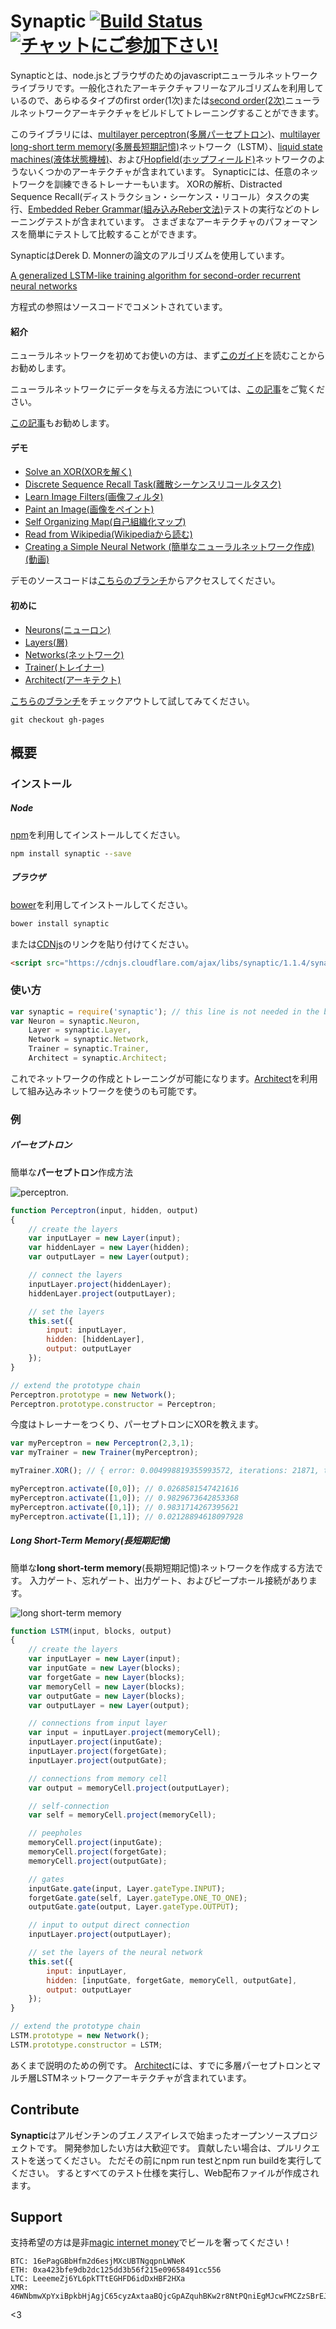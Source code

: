 Synaptic [![Build Status](https://travis-ci.org/cazala/synaptic.svg?branch=master)](https://travis-ci.org/cazala/synaptic) [![チャットにご参加下さい!](https://synaptic-slack-ugiqacqvmd.now.sh/badge.svg)](https://synaptic-slack-ugiqacqvmd.now.sh/)
========

Synapticとは、node.jsとブラウザのためのjavascriptニューラルネットワークライブラリです。一般化されたアーキテクチャフリーなアルゴリズムを利用しているので、あらゆるタイプのfirst order(1次)または[second order(2次)](http://en.wikipedia.org/wiki/Recurrent_neural_network#Second_Order_Recurrent_Neural_Network)ニューラルネットワークアーキテクチャをビルドしてトレーニングすることができます。

このライブラリには、[multilayer perceptron(多層パーセプトロン)](https://ja.wikipedia.org/wiki/%E5%A4%9A%E5%B1%A4%E3%83%91%E3%83%BC%E3%82%BB%E3%83%97%E3%83%88%E3%83%AD%E3%83%B3)、[multilayer long-short term memory(多層長短期記憶)](http://en.wikipedia.org/wiki/Long_short_term_memory)ネットワーク（LSTM）、[liquid state machines(液体状態機械)](http://en.wikipedia.org/wiki/Liquid_state_machine)、および[Hopfield(ホップフィールド)](https://ja.wikipedia.org/wiki/%E3%83%9B%E3%83%83%E3%83%97%E3%83%95%E3%82%A3%E3%83%BC%E3%83%AB%E3%83%89%E3%83%BB%E3%83%8D%E3%83%83%E3%83%88%E3%83%AF%E3%83%BC%E3%82%AF)ネットワークのようないくつかのアーキテクチャが含まれています。 Synapticには、任意のネットワークを訓練できるトレーナーもいます。 XORの解析、Distracted Sequence Recall(ディストラクション・シーケンス・リコール）タスクの実行、[Embedded Reber Grammar(組み込みReber文法)](http://www.willamette.edu/~gorr/classes/cs449/reber.html)テストの実行などのトレーニングテストが含まれています。 さまざまなアーキテクチャのパフォーマンスを簡単にテストして比較することができます。

SynapticはDerek D. Monnerの論文のアルゴリズムを使用しています。

[A generalized LSTM-like training algorithm for second-order recurrent neural networks](http://www.overcomplete.net/papers/nn2012.pdf)

方程式の参照はソースコードでコメントされています。

#### 紹介

ニューラルネットワークを初めてお使いの方は、まず[このガイド](https://github.com/cazala/synaptic/wiki/Neural-Networks-101)を読むことからお勧めします。


ニューラルネットワークにデータを与える方法については、[この記事](https://github.com/cazala/synaptic/wiki/Normalization-101)をご覧ください。

[この記事](http://blog.webkid.io/neural-networks-in-javascript/)もお勧めします。

#### デモ

- [Solve an XOR(XORを解く)](http://caza.la/synaptic/#/xor)
- [Discrete Sequence Recall Task(離散シーケンスリコールタスク)](http://caza.la/synaptic/#/dsr)
- [Learn Image Filters(画像フィルタ)](http://caza.la/synaptic/#/image-filters)
- [Paint an Image(画像をペイント)](http://caza.la/synaptic/#/paint-an-image)
- [Self Organizing Map(自己組織化マップ)](http://caza.la/synaptic/#/self-organizing-map)
- [Read from Wikipedia(Wikipediaから読む)](http://caza.la/synaptic/#/wikipedia)
- [Creating a Simple Neural Network (簡単なニューラルネットワーク作成)(動画)](https://scrimba.com/casts/cast-1980)

デモのソースコードは[こちらのブランチ](https://github.com/cazala/synaptic/tree/gh-pages/scripts)からアクセスしてください。

#### 初めに

- [Neurons(ニューロン)](https://github.com/cazala/synaptic/blob/master/wiki/Ja-JP/neurons.md)
- [Layers(層)](https://github.com/cazala/synaptic/blob/master/wiki/Ja-JP/layers.md)
- [Networks(ネットワーク)](https://github.com/cazala/synaptic/blob/master/wiki/Ja-JP/networks.md)
- [Trainer(トレイナー)](https://github.com/cazala/synaptic/blob/master/wiki/Ja-JP/trainer.md)
- [Architect(アーキテクト)](https://github.com/cazala/synaptic/blob/master/wiki/Ja-JP/architect.md)

[こちらのブランチ](https://github.com/cazala/synaptic/tree/gh-pages)をチェックアウトして試してみてください。

`git checkout gh-pages`

## 概要

### インストール

##### Node

[npm](http://npmjs.org)を利用してインストールしてください。

```cmd
npm install synaptic --save
```

##### ブラウザ

[bower](http://bower.io)を利用してインストールしてください。

```cmd
bower install synaptic
```

または[CDNjs](https://cdnjs.com/)のリンクを貼り付けてください。

```html
<script src="https://cdnjs.cloudflare.com/ajax/libs/synaptic/1.1.4/synaptic.js"></script>
```

### 使い方

```javascript
var synaptic = require('synaptic'); // this line is not needed in the browser
var Neuron = synaptic.Neuron,
	Layer = synaptic.Layer,
	Network = synaptic.Network,
	Trainer = synaptic.Trainer,
	Architect = synaptic.Architect;
```

これでネットワークの作成とトレーニングが可能になります。[Architect](https://github.com/cazala/synaptic/blob/master/wiki/Ja-JP/architect.md)を利用して組み込みネットワークを使うのも可能です。

### 例

##### パーセプトロン

簡単な**パーセプトロン**作成方法

![perceptron](http://www.codeproject.com/KB/dotnet/predictor/network.jpg).

```javascript
function Perceptron(input, hidden, output)
{
    // create the layers
	var inputLayer = new Layer(input);
	var hiddenLayer = new Layer(hidden);
	var outputLayer = new Layer(output);

	// connect the layers
	inputLayer.project(hiddenLayer);
	hiddenLayer.project(outputLayer);

    // set the layers
	this.set({
		input: inputLayer,
		hidden: [hiddenLayer],
		output: outputLayer
	});
}

// extend the prototype chain
Perceptron.prototype = new Network();
Perceptron.prototype.constructor = Perceptron;
```

今度はトレーナーをつくり、パーセプトロンにXORを教えます。

```javascript
var myPerceptron = new Perceptron(2,3,1);
var myTrainer = new Trainer(myPerceptron);

myTrainer.XOR(); // { error: 0.004998819355993572, iterations: 21871, time: 356 }

myPerceptron.activate([0,0]); // 0.0268581547421616
myPerceptron.activate([1,0]); // 0.9829673642853368
myPerceptron.activate([0,1]); // 0.9831714267395621
myPerceptron.activate([1,1]); // 0.02128894618097928
```

##### Long Short-Term Memory(長短期記憶)

簡単な**long short-term memory**(長期短期記憶)ネットワークを作成する方法です。 入力ゲート、忘れゲート、出力ゲート、およびピープホール接続があります。

![long short-term memory](http://people.idsia.ch/~juergen/lstmcell4.jpg)

```javascript
function LSTM(input, blocks, output)
{
	// create the layers
	var inputLayer = new Layer(input);
	var inputGate = new Layer(blocks);
	var forgetGate = new Layer(blocks);
	var memoryCell = new Layer(blocks);
	var outputGate = new Layer(blocks);
	var outputLayer = new Layer(output);

	// connections from input layer
	var input = inputLayer.project(memoryCell);
	inputLayer.project(inputGate);
	inputLayer.project(forgetGate);
	inputLayer.project(outputGate);

	// connections from memory cell
	var output = memoryCell.project(outputLayer);

	// self-connection
	var self = memoryCell.project(memoryCell);

	// peepholes
	memoryCell.project(inputGate);
	memoryCell.project(forgetGate);
	memoryCell.project(outputGate);

	// gates
	inputGate.gate(input, Layer.gateType.INPUT);
	forgetGate.gate(self, Layer.gateType.ONE_TO_ONE);
	outputGate.gate(output, Layer.gateType.OUTPUT);

	// input to output direct connection
	inputLayer.project(outputLayer);

	// set the layers of the neural network
	this.set({
		input: inputLayer,
		hidden: [inputGate, forgetGate, memoryCell, outputGate],
		output: outputLayer
	});
}

// extend the prototype chain
LSTM.prototype = new Network();
LSTM.prototype.constructor = LSTM;
```

あくまで説明のための例です。 [Architect](https://github.com/cazala/synaptic/wiki/Architect/)には、すでに多層パーセプトロンとマルチ層LSTMネットワークアーキテクチャが含まれています。

## Contribute

**Synaptic**はアルゼンチンのブエノスアイレスで始まったオープンソースプロジェクトです。 開発参加したい方は大歓迎です。
貢献したい場合は、プルリクエストを送ってください。 ただその前にnpm run testとnpm run buildを実行してください。 するとすべてのテスト仕様を実行し、Web配布ファイルが作成されます。

## Support

支持希望の方は是非[magic internet money](https://i.imgur.com/mScSiOo.jpg)でビールを奢ってください！

```
BTC: 16ePagGBbHfm2d6esjMXcUBTNgqpnLWNeK
ETH: 0xa423bfe9db2dc125dd3b56f215e09658491cc556
LTC: LeeemeZj6YL6pkTTtEGHFD6idDxHBF2HXa
XMR: 46WNbmwXpYxiBpkbHjAgjC65cyzAxtaaBQjcGpAZquhBKw2r8NtPQniEgMJcwFMCZzSBrEJtmPsTR54MoGBDbjTi2W1XmgM
```

<3
